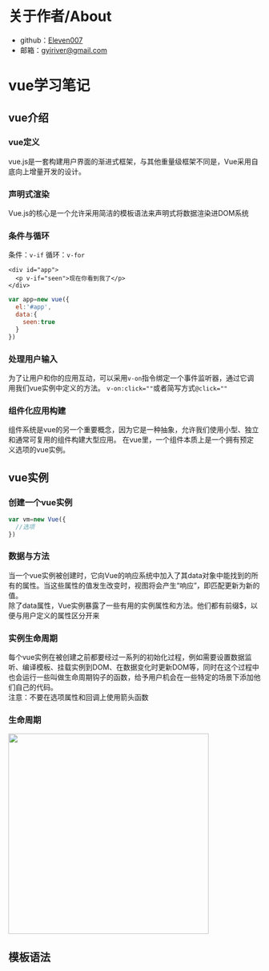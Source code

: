 # 关于作者/About
* github：[Eleven007](https://github.com/Eleven007)
* 邮箱：[gyiriver@gmail.com]()

# vue学习笔记
## vue介绍
### vue定义
vue.js是一套构建用户界面的渐进式框架，与其他重量级框架不同是，Vue采用自底向上增量开发的设计。

### 声明式渲染
Vue.js的核心是一个允许采用简洁的模板语法来声明式将数据渲染进DOM系统

### 条件与循环
条件：`v-if` 循环：`v-for`
```vue
<div id="app">
  <p v-if="seen">现在你看到我了</p>
</div>
```
```javascript
var app=new vue({
  el:'#app',
  data:{
    seen:true
  }
})
```
### 处理用户输入
为了让用户和你的应用互动，可以采用`v-on`指令绑定一个事件监听器，通过它调用我们vue实例中定义的方法。
`v-on:click=""`或者简写方式`@click=""`
### 组件化应用构建
组件系统是vue的另一个重要概念，因为它是一种抽象，允许我们使用小型、独立和通常可复用的组件构建大型应用。
在vue里，一个组件本质上是一个拥有预定义选项的vue实例。

## vue实例
### 创建一个vue实例
```javascript
var vm=new Vue({
  //选项
})
```
### 数据与方法
当一个vue实例被创建时，它向Vue的响应系统中加入了其data对象中能找到的所有的属性。当这些属性的值发生改变时，视图将会产生“响应”，即匹配更新为新的值。<br/>
除了data属性，Vue实例暴露了一些有用的实例属性和方法。他们都有前缀$，以便与用户定义的属性区分开来
### 实例生命周期
每个vue实例在被创建之前都要经过一系列的初始化过程，例如需要设置数据监听、编译模板、挂载实例到DOM、在数据变化时更新DOM等，同时在这个过程中也会运行一些叫做生命周期钩子的函数，给予用户机会在一些特定的场景下添加他们自己的代码。<br/>
注意：不要在选项属性和回调上使用箭头函数

### 生命周期
<img src='https://cn.vuejs.org/images/lifecycle.png' width="400">

## 模板语法

